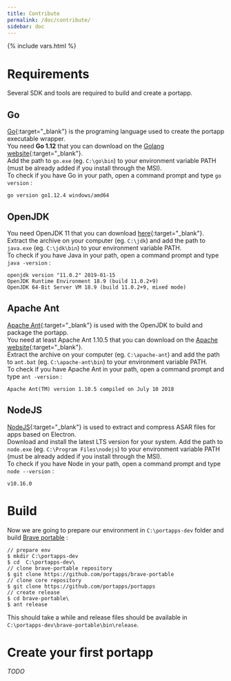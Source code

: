```yaml
---
title: Contribute
permalink: /doc/contribute/
sidebar: doc
---
```

{% include vars.html %}

# Requirements

Several SDK and tools are required to build and create a portapp.

## Go

[Go](https://golang.org){:target="_blank"} is the programing language used to create the portapp executable wrapper.<br />
You need **Go 1.12** that you can download on the [Golang website](https://golang.org/dl/){:target="_blank"}.<br />
Add the path to `go.exe` (eg. `C:\go\bin`) to your environment variable PATH (must be already added if you install through the MSI).<br />
To check if you have Go in your path, open a command prompt and type `go version` :

```text
go version go1.12.4 windows/amd64
```

## OpenJDK

You need OpenJDK 11 that you can download [here](https://download.java.net/java/GA/jdk11/9/GPL/openjdk-11.0.2_windows-x64_bin.zip){:target="_blank"}.<br />
Extract the archive on your computer (eg. `C:\jdk`) and add the path to `java.exe` (eg. `C:\jdk\bin`) to your environment variable PATH.<br />
To check if you have Java in your path, open a command prompt and type `java -version` :

```text
openjdk version "11.0.2" 2019-01-15
OpenJDK Runtime Environment 18.9 (build 11.0.2+9)
OpenJDK 64-Bit Server VM 18.9 (build 11.0.2+9, mixed mode)
```

## Apache Ant

[Apache Ant](https://ant.apache.org/){:target="_blank"} is used with the OpenJDK to build and package the portapp.<br />
You need at least Apache Ant 1.10.5 that you can download on the [Apache website](https://ant.apache.org/bindownload.cgi){:target="_blank"}.<br />
Extract the archive on your computer (eg. `C:\apache-ant`) and add the path to `ant.bat` (eg. `C:\apache-ant\bin`) to your environment variable PATH.<br />
To check if you have Apache Ant in your path, open a command prompt and type `ant -version` :

```text
Apache Ant(TM) version 1.10.5 compiled on July 10 2018
```

## NodeJS

[NodeJS](https://nodejs.org/en/){:target="_blank"} is used to extract and compress ASAR files for apps based on Electron.<br />
Download and install the latest LTS version for your system.
Add the path to `node.exe` (eg. `C:\Program Files\nodejs`) to your environment variable PATH (must be already added if you install through the MSI).<br />
To check if you have Node in your path, open a command prompt and type `node --version` :

```text
v10.16.0
```

# Build

Now we are going to prepare our environment in `C:\portapps-dev` folder and build [Brave portable](https://github.com/portapps/brave-portable) :

```
// prepare env
$ mkdir C:\portapps-dev
$ cd  C:\portapps-dev\
// clone brave-portable repository
$ git clone https://github.com/portapps/brave-portable
// clone core repository
$ git clone https://github.com/portapps/portapps
// create release
$ cd brave-portable\
$ ant release
```

This should take a while and release files should be available in `C:\portapps-dev\brave-portable\bin\release`.

# Create your first portapp

_TODO_
